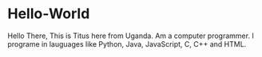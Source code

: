 # Hello-World
Hello There,
This is Titus here from Uganda. 
Am a computer programmer. 
I programe in lauguages like Python, Java, JavaScript, C, C++ and HTML. 
